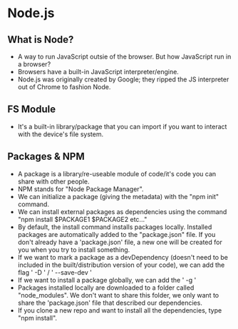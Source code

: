 # Node.js

## What is Node?

-   A way to run JavaScript outsie of the browser. But how JavaScript run in a browser?
-   Browsers have a built-in JavaScript interpreter/engine.
-   Node.js was originally created by Google; they ripped the JS interpreter out of Chrome to fashion Node.

## FS Module

-   It's a built-in library/package that you can import if you want to interact with the device's file system.

## Packages & NPM

-   A package is a library/re-useable module of code/it's code you can share with other people.
-   NPM stands for "Node Package Manager".
-   We can initialize a package (giving the metadata) with the "npm init" command.
-   We can install external packages as dependencies using the command "npm install $PACKAGE1 $PACKAGE2 etc..."
-   By default, the install command installs packages locally. Installed packages are automatically added to the "package.json" file. If you don't already have a 'package.json' file, a new one will be created for you when you try to install something.
-   If we want to mark a package as a devDependency (doesn't need to be included in the built/distribution version of your code), we can add the flag ' -D ' / ' --save-dev '
-   If we want to install a package globally, we can add the ' -g '
-   Packages installed locally are downloaded to a folder called "node_modules". We don't want to share this folder, we only want to share the 'package.json' file that described our dependencies.
-   If you clone a new repo and want to install all the dependencies, type "npm install".
